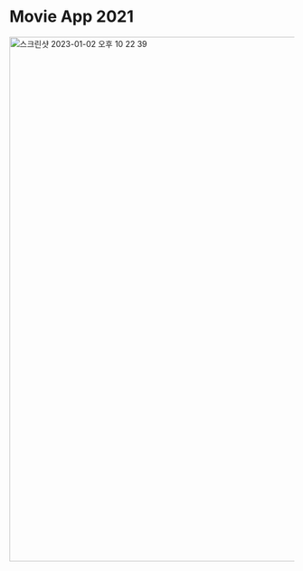 # Movie App 2021 

<img width="929" alt="스크린샷 2023-01-02 오후 10 22 39" src="https://user-images.githubusercontent.com/22545843/210237159-f601b982-7c82-4935-9890-b232bc532cb4.png">

